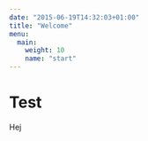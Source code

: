 ```yaml
---
date: "2015-06-19T14:32:03+01:00"
title: "Welcome"
menu:
  main:
    weight: 10
    name: "start"
---
```


# Test
Hej
